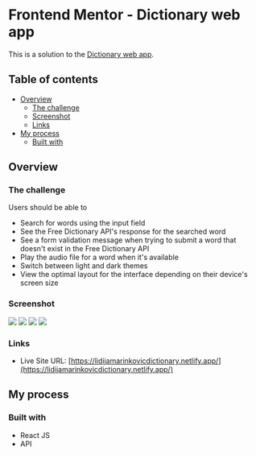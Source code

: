 # Frontend Mentor - Dictionary web app

This is a solution to the [Dictionary web app](https://www.frontendmentor.io/challenges/dictionary-web-app-h5wwnyuKFL). 

## Table of contents

- [Overview](#overview)
  - [The challenge](#the-challenge)
  - [Screenshot](#screenshot)
  - [Links](#links)
- [My process](#my-process)
  - [Built with](#built-with)

## Overview

### The challenge

Users should be able to

- Search for words using the input field
- See the Free Dictionary API's response for the searched word
- See a form validation message when trying to submit a word that doesn't exist in the Free Dictionary API
- Play the audio file for a word when it's available
- Switch between light and dark themes
- View the optimal layout for the interface depending on their device's screen size

### Screenshot


![](images/Screenshot_1.png)
![](images/Screenshot_2.png)
![](images/Screenshot_3.png)
![](images/Screenshot_4.png)


### Links

- Live Site URL: [https://lidijamarinkovicdictionary.netlify.app/](https://lidijamarinkovicdictionary.netlify.app/)


## My process

### Built with

- React JS
- API